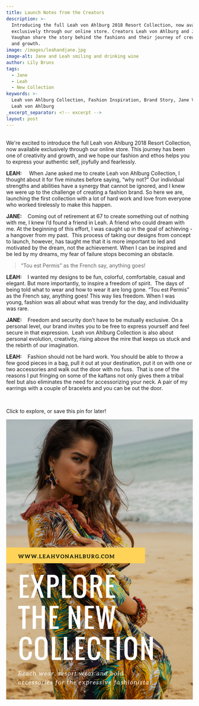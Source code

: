 ```yaml
---
title: Launch Notes from the Creators
description: >-
  Introducing the full Leah von Ahlburg 2018 Resort Collection, now available
  exclusively through our online store. Creators Leah von Ahlburg and Jane
  Vaughan share the story behind the fashions and their journey of creativity
  and growth.
image: /images/leahandjane.jpg
image-alt: Jane and Leah smiling and drinking wine
author: Lily Bruns
tags:
  - Jane
  - Leah
  - New Collection
keywords: >-
  Leah von Ahlburg Collection, Fashion Inspiration, Brand Story, Jane Vaughan,
  Leah von Ahlburg
_excerpt_separator: <!-- excerpt -->
layout: post
---
```


<br>We're excited to introduce the full Leah von Ahlburg 2018 Resort Collection, now available exclusively through our online store. This journey has been one of creativity and growth, and we hope our fashion and ethos helps you to express your authentic self, joyfully and fearlessly.

<!-- excerpt -->

**LEAH:**     When Jane asked me to create Leah von Ahlburg Collection, I thought about it for five minutes before saying, “why not?” Our individual strengths and abilities have a synergy that cannot be ignored, and I knew we were up to the challenge of creating a fashion brand. So here we are, launching the first collection with a lot of hard work and love from everyone who worked tirelessly to make this happen.

**JANE:**    Coming out of retirement at 67 to create something out of nothing with me, I knew I’d found a friend in Leah. A friend who could dream with me. At the beginning of this effort, I was caught up in the goal of achieving - a hangover from my past.  This process of taking our designs from concept to launch, however, has taught me that it is more important to led and motivated by the dream, not the achievement. When I can be inspired and be led by my dreams, my fear of failure stops becoming an obstacle.

> “Tou est Permis” as the French say, anything goes!

**LEAH:**    I wanted my designs to be fun, colorful, comfortable, casual and elegant. But more importantly, to inspire a freedom of spirit.  The days of being told what to wear and how to wear it are long gone. “Tou est Permis” as the French say, anything goes! This way lies freedom. When I was young, fashion was all about what was trendy for the day, and individuality was rare.

**JANE:**    Freedom and security don’t have to be mutually exclusive. On a personal level, our brand invites you to be free to express yourself and feel secure in that expression.  Leah von Ahlburg Collection is also about personal evolution, creativity, rising above the mire that keeps us stuck and the rebirth of our imagination.

**LEAH:**    Fashion should not be hard work. You should be able to throw a few good pieces in a bag, pull it out at your destination, put it on with one or two accessories and walk out the door with no fuss.  That is one of the reasons I put fringing on some of the kaftans not only gives them a tribal feel but also eliminates the need for accessorizing your neck. A pair of my earrings with a couple of bracelets and you can be out the door.

<br>

Click to explore, or save this pin for later!

[![LVA New Collection - Woman wearing colorful kaftan on the beach](/images/lvanewcollectionbeachpin.png)](https://leahvonahlburg.com/collections)

